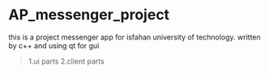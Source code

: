 # AP_messenger_project
this is a project messenger app for isfahan university of technology.
written by c++ and using qt for gui 
<mainly code divided in two parts:>
>1.ui parts
>2.client parts


